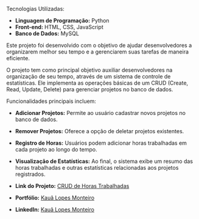 Tecnologias Utilizadas:
- **Linguagem de Programação:** Python
- **Front-end:** HTML, CSS, JavaScript
- **Banco de Dados:** MySQL

Este projeto foi desenvolvido com o objetivo de ajudar desenvolvedores a organizarem melhor seu tempo e a gerenciarem suas tarefas de maneira eficiente.



O projeto tem como principal objetivo auxiliar desenvolvedores na organização de seu tempo, através de um sistema de controle de estatísticas. Ele implementa as operações básicas de um CRUD (Create, Read, Update, Delete) para gerenciar projetos no banco de dados.

Funcionalidades principais incluem:
- **Adicionar Projetos:** Permite ao usuário cadastrar novos projetos no banco de dados.
- **Remover Projetos:** Oferece a opção de deletar projetos existentes.
- **Registro de Horas:** Usuários podem adicionar horas trabalhadas em cada projeto ao longo do tempo.
- **Visualização de Estatísticas:** Ao final, o sistema exibe um resumo das horas trabalhadas e outras estatísticas relacionadas aos projetos registrados.



- **Link do Projeto:** [CRUD de Horas Trabalhadas](https://crude-horas-trabalhadas.onrender.com)
- **Portfólio:** [Kauã Lopes Monteiro](https://kaualopesmonteiro.netlify.app/)
- **LinkedIn:** [Kauã Lopes Monteiro](https://www.linkedin.com/in/kau%C3%A3-lopes-monteiro/)
